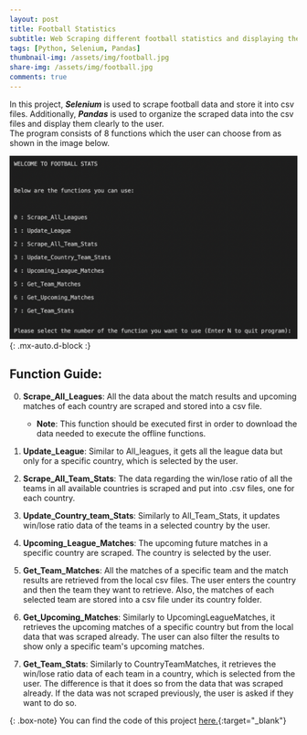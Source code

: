 ```yaml
---
layout: post
title: Football Statistics
subtitle: Web Scraping different football statistics and displaying them
tags: [Python, Selenium, Pandas]
thumbnail-img: /assets/img/football.jpg
share-img: /assets/img/football.jpg
comments: true
---
```


In this project, ***Selenium*** is used to scrape football data and store it into csv files. Additionally, ***Pandas*** is used to organize the scraped data into the csv files and display them clearly to the user.  
The program consists of 8 functions which the user can choose from as shown in the image below.  

![image](/assets/img/FootballStats_home.png){: .mx-auto.d-block :}  

## Function Guide:  

0. **Scrape_All_Leagues**: All the data about the match results and upcoming matches of each country are scraped and stored into a csv file.
    - **Note**: This function should be executed first in order to download the data needed to execute the offline functions.  


1. **Update_League**: Similar to All_leagues, it gets all the league data but only for a specific country, which is selected by the user.  

2. **Scrape_All_Team_Stats**: The data regarding the win/lose ratio of all the teams in all available countries is scraped and put into .csv files, one for each country.  

3. **Update_Country_team_Stats**: Similarly to All_Team_Stats, it updates win/lose ratio data of the teams in a selected country by the user.  

4. **Upcoming_League_Matches**: The upcoming future matches in a specific country are scraped. The country is selected by the user.  

5. **Get_Team_Matches**: All the matches of a specific team and the match results are retrieved from the local csv files. The user enters the country and then the team they want to retrieve. Also, the matches of each selected team are stored into a csv file under its country folder.  

6. **Get_Upcoming_Matches**: Similarly to UpcomingLeagueMatches, it retrieves the upcoming matches of a specific country but from the local data that was scraped already. The user can also filter the results to show only a specific team's upcoming matches.  

7. **Get_Team_Stats**: Similarly to CountryTeamMatches, it retrieves the win/lose ratio data of each team in a country, which is selected from the user. The difference is that it does so from the data that was scraped already. If the data was not scraped previously, the user is asked if they want to do so.  

{: .box-note}
You can find the code of this project [here.](https://github.com/AlexAlexandrou/WebScraping_FootballStats){:target="_blank"}